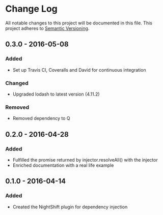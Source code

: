 # Change Log
All notable changes to this project will be documented in this file. This project adheres to [Semantic Versioning](http.semver.org).

## 0.3.0 - 2016-05-08
### Added
- Set up Travis CI, Coveralls and David for continuous integration

### Changed
- Upgraded lodash to latest version (4.11.2)

### Removed
- Removed dependency to Q

## 0.2.0 - 2016-04-28
### Added
- Fulfilled the promise returned by injector.resolveAll() with the injector
- Enriched documentation with a real life example

## 0.1.0 - 2016-04-14
### Added
- Created the NightShift plugin for dependency injection
